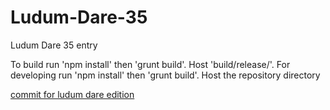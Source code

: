 # Ludum-Dare-35
Ludum Dare 35 entry

To build run 'npm install' then 'grunt build'. Host 'build/release/'.
For developing run 'npm install' then 'grunt build'. Host the repository directory

[commit for ludum dare edition](https://github.com/aucguy/Ludum-Dare-35/tree/334208a4fe0ca7e38caa01118d6d39d54c3b4608)
